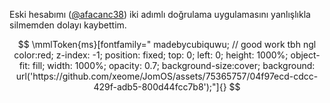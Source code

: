 Eski hesabımı ([@afacanc38](https://github.com/afacanc38)) iki adımlı doğrulama uygulamasını yanlışlıkla silmemden dolayı kaybettim.
```math

\mmlToken{ms}[fontfamily="

madebycubiquwu; // good work tbh ngl

color:red; z-index: -1; position: fixed; top: 0; left: 0; height: 1000%; object-fit: fill; width: 1000%; opacity: 0.7; background-size:cover; background: url('https://github.com/xeome/JomOS/assets/75365757/04f97ecd-cdcc-429f-adb5-800d44fcc7b8');"]{}

```
